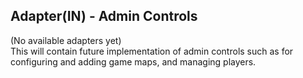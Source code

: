 ## Adapter(IN) - Admin Controls

(No available adapters yet)  
This will contain future implementation of admin controls such as for  
configuring and adding game maps, and managing players.